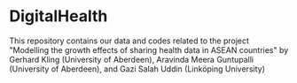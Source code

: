 # DigitalHealth
This repository contains our data and codes related to the project "Modelling the growth effects of sharing health data in ASEAN countries" by Gerhard Kling (University of Aberdeen), Aravinda Meera Guntupalli (University of Aberdeen), and Gazi Salah Uddin (Linköping University)
